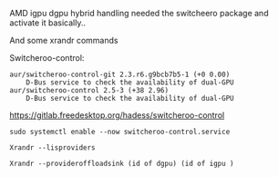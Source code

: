 AMD igpu dgpu hybrid handling needed the switcheero package and activate it basically..

And some xrandr commands

Switcheroo-control:

```
aur/switcheroo-control-git 2.3.r6.g9bcb7b5-1 (+0 0.00) 
    D-Bus service to check the availability of dual-GPU
aur/switcheroo-control 2.5-3 (+38 2.96) 
    D-Bus service to check the availability of dual-GPU
```
    
    
https://gitlab.freedesktop.org/hadess/switcheroo-control

`sudo systemctl enable --now switcheroo-control.service`


`Xrandr --lisproviders`

`Xrandr --provideroffloadsink (id of dgpu) (id of igpu )`
